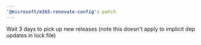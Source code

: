```yaml
---
'@microsoft/m365-renovate-config': patch
---
```


Wait 3 days to pick up new releases (note this doesn't apply to implicit dep updates in lock file)
